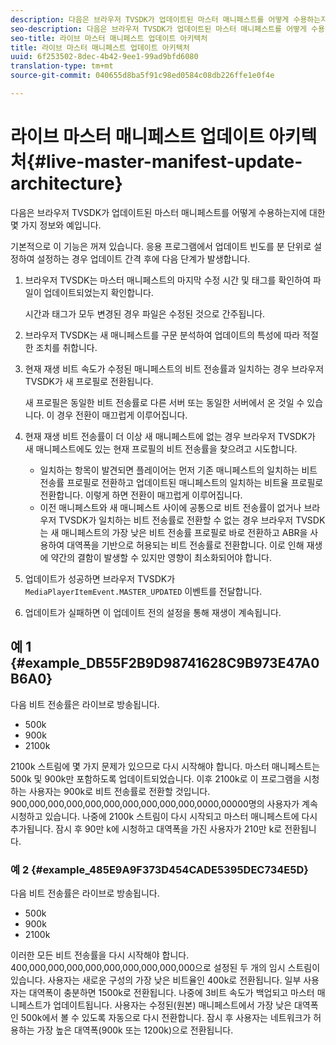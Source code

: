 ```yaml
---
description: 다음은 브라우저 TVSDK가 업데이트된 마스터 매니페스트를 어떻게 수용하는지에 대한 몇 가지 정보와 예입니다.
seo-description: 다음은 브라우저 TVSDK가 업데이트된 마스터 매니페스트를 어떻게 수용하는지에 대한 몇 가지 정보와 예입니다.
seo-title: 라이브 마스터 매니페스트 업데이트 아키텍처
title: 라이브 마스터 매니페스트 업데이트 아키텍처
uuid: 6f253502-8dec-4b42-9ee1-99ad9bfd6080
translation-type: tm+mt
source-git-commit: 040655d8ba5f91c98ed0584c08db226ffe1e0f4e

---
```



# 라이브 마스터 매니페스트 업데이트 아키텍처{#live-master-manifest-update-architecture}

다음은 브라우저 TVSDK가 업데이트된 마스터 매니페스트를 어떻게 수용하는지에 대한 몇 가지 정보와 예입니다.

기본적으로 이 기능은 꺼져 있습니다. 응용 프로그램에서 업데이트 빈도를 분 단위로 설정하여 설정하는 경우 업데이트 간격 후에 다음 단계가 발생합니다.

1. 브라우저 TVSDK는 마스터 매니페스트의 마지막 수정 시간 및 태그를 확인하여 파일이 업데이트되었는지 확인합니다.

   시간과 태그가 모두 변경된 경우 파일은 수정된 것으로 간주됩니다.
1. 브라우저 TVSDK는 새 매니페스트를 구문 분석하여 업데이트의 특성에 따라 적절한 조치를 취합니다.
1. 현재 재생 비트 속도가 수정된 매니페스트의 비트 전송률과 일치하는 경우 브라우저 TVSDK가 새 프로필로 전환됩니다.

   새 프로필은 동일한 비트 전송률로 다른 서버 또는 동일한 서버에서 온 것일 수 있습니다. 이 경우 전환이 매끄럽게 이루어집니다.
1. 현재 재생 비트 전송률이 더 이상 새 매니페스트에 없는 경우 브라우저 TVSDK가 새 매니페스트에도 있는 현재 프로필의 비트 전송률을 찾으려고 시도합니다.

   * 일치하는 항목이 발견되면 플레이어는 먼저 기존 매니페스트의 일치하는 비트 전송률 프로필로 전환하고 업데이트된 매니페스트의 일치하는 비트율 프로필로 전환합니다. 이렇게 하면 전환이 매끄럽게 이루어집니다.
   * 이전 매니페스트와 새 매니페스트 사이에 공통으로 비트 전송률이 없거나 브라우저 TVSDK가 일치하는 비트 전송률로 전환할 수 없는 경우 브라우저 TVSDK는 새 매니페스트의 가장 낮은 비트 전송률 프로필로 바로 전환하고 ABR을 사용하여 대역폭을 기반으로 허용되는 비트 전송률로 전환합니다. 이로 인해 재생에 약간의 결함이 발생할 수 있지만 영향이 최소화되어야 합니다.

1. 업데이트가 성공하면 브라우저 TVSDK가 `MediaPlayerItemEvent.MASTER_UPDATED` 이벤트를 전달합니다.
1. 업데이트가 실패하면 이 업데이트 전의 설정을 통해 재생이 계속됩니다.

## 예 1 {#example_DB55F2B9D98741628C9B973E47A0B6A0}

다음 비트 전송률은 라이브로 방송됩니다.

* 500k
* 900k
* 2100k

2100k 스트림에 몇 가지 문제가 있으므로 다시 시작해야 합니다. 마스터 매니페스트는 500k 및 900k만 포함하도록 업데이트되었습니다. 이후 2100k로 이 프로그램을 시청하는 사용자는 900k로 비트 전송률로 전환할 것입니다. 900,000,000,000,000,000,000,000,000,000,0000,00000명의 사용자가 계속 시청하고 있습니다. 나중에 2100k 스트림이 다시 시작되고 마스터 매니페스트에 다시 추가됩니다. 잠시 후 90만 k에 시청하고 대역폭을 가진 사용자가 210만 k로 전환됩니다.

### 예 2 {#example_485E9A9F373D454CADE5395DEC734E5D}

다음 비트 전송률은 라이브로 방송됩니다.

* 500k
* 900k
* 2100k

이러한 모든 비트 전송률을 다시 시작해야 합니다. 400,000,000,000,000,000,000,000,000,000으로 설정된 두 개의 임시 스트림이 있습니다. 사용자는 새로운 구성의 가장 낮은 비트율인 400k로 전환됩니다. 일부 사용자는 대역폭이 충분하면 1500k로 전환됩니다. 나중에 3비트 속도가 백업되고 마스터 매니페스트가 업데이트됩니다. 사용자는 수정된(원본) 매니페스트에서 가장 낮은 대역폭인 500k에서 볼 수 있도록 자동으로 다시 전환합니다. 잠시 후 사용자는 네트워크가 허용하는 가장 높은 대역폭(900k 또는 1200k)으로 전환됩니다.

<!-- 

WRITER: Add relref to api/psdk/asdoc-dhls_1.4/com/adobe/mediacore/events/MediaPlayerItemEvent.html#MASTER_UPDATED

 -->

